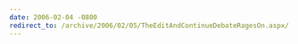 ```yaml
---
date: 2006-02-04 -0800
redirect_to: /archive/2006/02/05/TheEditAndContinueDebateRagesOn.aspx/
---
```

